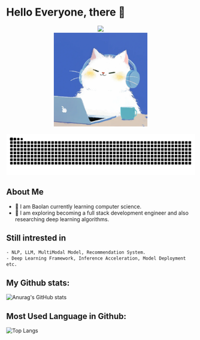 # Hello Everyone, there 👋
<div align="center">
     <!-- dynamic typing effect 动态打字效果 -->
  <div>
    <a href="https://blog.sunguoqi.com/">
      <img src="https://readme-typing-svg.demolab.com?font=Fira+Code&pause=1000&width=435&lines=console.log(%22Hello%2C%20World%22);Everything goes well for you!&center=true&size=27" />
    </a>
  </div>
   
   <!-- cute cat pictures -->
  <picture>
    <img src="https://github.com/BaolanChen/BaolanChen/blob/main/cute_cat.png" / width=250>
  </picture>
   
<!-- for beauty 留个空行好看点 -->
  <div>&nbsp;</div>
   
<!-- Snake Code Contribution Map 贪吃蛇代码贡献图 -->
<picture>
  <source media="(prefers-color-scheme: dark)" srcset="https://raw.githubusercontent.com/BaolanChen/BaolanChen/output/github-contribution-grid-snake-dark.svg">
  <source media="(prefers-color-scheme: light)" srcset="https://raw.githubusercontent.com/BaolanChen/BaolanChen/output/github-contribution-grid-snake.svg">
  <img alt="github contribution grid snake animation" src="https://raw.githubusercontent.com/BaolanChen/BaolanChen/output/github-contribution-grid-snake.svg">
</picture>

</div>

## About Me
- 🔭 I am Baolan currently learning computer science.
- 🌱 I am exploring becoming a full stack development engineer and also researching deep learning algorithms.



## Still intrested in  
    - NLP, LLM, MultiModal Model, Recommendation System.
    - Deep Learning Framework, Inference Acceleration, Model Deployment etc.
    
## My Github stats:
![Anurag's GitHub stats](https://github-readme-stats.vercel.app/api?username=BaolanChen)
## Most Used Language in Github:
![Top Langs](https://github-readme-stats.vercel.app/api/top-langs/?username=BaolanChen)

<!--
**BaolanChen/BaolanChen** is a ✨ _special_ ✨ repository because its `README.md` (this file) appears on your GitHub profile.

Here are some ideas to get you started:

- 🔭 I’m currently working on ...
- 🌱 I’m currently learning ...
- 👯 I’m looking to collaborate on ...
- 🤔 I’m looking for help with ...
- 💬 Ask me about ...
- 📫 How to reach me: ...
- 😄 Pronouns: ...
- ⚡ Fun fact: ...
-->
